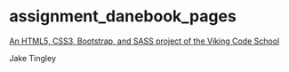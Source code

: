 # assignment_danebook_pages

[An HTML5, CSS3, Bootstrap, and SASS project of the Viking Code School](http://www.vikingcodeschool.com)

Jake Tingley